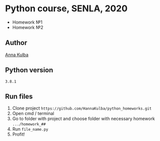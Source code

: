﻿# Python course, SENLA, 2020

- Homework №1
- Homework №2

## Author

[Anna Kulba](https://github.com/HannaKulba)

## Python version
```
3.8.1
```

## Run files
1. Clone project `https://github.com/HannaKulba/python_homeworks.git`
2. Open cmd / terminal
3. Go to folder with project and choose folder with necessary homework `.../homework_##`
4. Run `file_name.py`
5. Profit!



